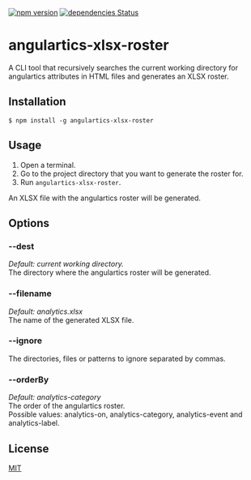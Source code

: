 [![npm version](https://badge.fury.io/js/angulartics-xlsx-roster.svg)](https://badge.fury.io/js/angulartics-xlsx-roster)
[![dependencies Status](https://david-dm.org/lisandro-jofre/angulartics-xlsx-roster/status.svg)](https://david-dm.org/lisandro-jofre/angulartics-xlsx-roster)

# angulartics-xlsx-roster

A CLI tool that recursively searches the current working directory for angulartics attributes in HTML files and generates an XLSX roster.

## Installation

```$ npm install -g angulartics-xlsx-roster```

## Usage

1. Open a terminal. 
2. Go to the project directory that you want to generate the roster for.
3. Run ```angulartics-xlsx-roster```. 

An XLSX file with the angulartics roster will be generated.

## Options

### --dest

*Default: current working directory.*</br>
The directory where the angulartics roster will be generated.

### --filename

*Default: analytics.xlsx*</br>
The name of the generated XLSX file.

### --ignore

The directories, files or patterns to ignore separated by commas.

### --orderBy

*Default: analytics-category*</br>
The order of the angulartics roster.</br>
Possible values: analytics-on, analytics-category, analytics-event and analytics-label.

## License

[MIT](LICENSE)

